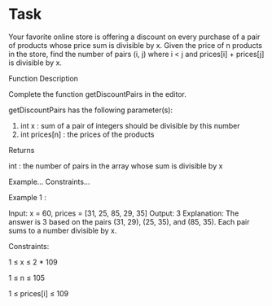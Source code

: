 # Task

Your favorite online store is offering a discount on every purchase of a pair of products whose price sum is divisible by x. Given the price of n products in the store, find the number of pairs (i, j) where i < j and prices[i] + prices[j] is divisible by x.


Function Description

Complete the function getDiscountPairs in the editor.

getDiscountPairs has the following parameter(s):

1. int x : sum of a pair of integers should be divisible by this number
2. int prices[n] : the prices of the products

Returns

int : the number of pairs in the array whose sum is divisible by x


Example...
Constraints...

Example 1 :

Input: x = 60, prices = [31, 25, 85, 29, 35]
Output: 3
Explanation: The answer is 3 based on the pairs (31, 29), (25, 35), and (85, 35). Each pair sums to a number divisible by x.

Constraints:

1 ≤ x ≤ 2 * 109

1 ≤ n ≤ 105

1 ≤ prices[i] ≤ 109